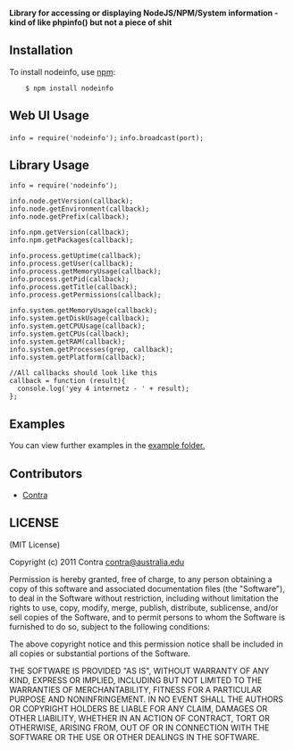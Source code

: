**Library for accessing or displaying NodeJS/NPM/System information - kind of like phpinfo() but not a piece of shit**


## Installation
    
To install nodeinfo, use [npm](http://github.com/isaacs/npm):

        $ npm install nodeinfo

## Web UI Usage

```info = require('nodeinfo');```
```info.broadcast(port);```

## Library Usage

```
info = require('nodeinfo');

info.node.getVersion(callback);
info.node.getEnvironment(callback);
info.node.getPrefix(callback);

info.npm.getVersion(callback);
info.npm.getPackages(callback);

info.process.getUptime(callback);
info.process.getUser(callback);
info.process.getMemoryUsage(callback);
info.process.getPid(callback);
info.process.getTitle(callback);
info.process.getPermissions(callback);

info.system.getMemoryUsage(callback);
info.system.getDiskUsage(callback);
info.system.getCPUUsage(callback);
info.system.getCPUs(callback);
info.system.getRAM(callback);
info.system.getProcesses(grep, callback);
info.system.getPlatform(callback);

//All callbacks should look like this
callback = function (result){
  console.log('yey 4 internetz - ' + result);
};
```

## Examples

You can view further examples in the [example folder.](https://github.com/Contra/nodeinfo/tree/master/examples)

## Contributors

- [Contra](https://github.com/Contra)

## LICENSE

(MIT License)

Copyright (c) 2011 Contra <contra@australia.edu>

Permission is hereby granted, free of charge, to any person obtaining
a copy of this software and associated documentation files (the
"Software"), to deal in the Software without restriction, including
without limitation the rights to use, copy, modify, merge, publish,
distribute, sublicense, and/or sell copies of the Software, and to
permit persons to whom the Software is furnished to do so, subject to
the following conditions:

The above copyright notice and this permission notice shall be
included in all copies or substantial portions of the Software.

THE SOFTWARE IS PROVIDED "AS IS", WITHOUT WARRANTY OF ANY KIND,
EXPRESS OR IMPLIED, INCLUDING BUT NOT LIMITED TO THE WARRANTIES OF
MERCHANTABILITY, FITNESS FOR A PARTICULAR PURPOSE AND
NONINFRINGEMENT. IN NO EVENT SHALL THE AUTHORS OR COPYRIGHT HOLDERS BE
LIABLE FOR ANY CLAIM, DAMAGES OR OTHER LIABILITY, WHETHER IN AN ACTION
OF CONTRACT, TORT OR OTHERWISE, ARISING FROM, OUT OF OR IN CONNECTION
WITH THE SOFTWARE OR THE USE OR OTHER DEALINGS IN THE SOFTWARE.
